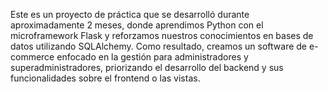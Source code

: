 Este es un proyecto de práctica que se desarrolló durante aproximadamente 2 meses, donde aprendimos Python con el microframework Flask y reforzamos nuestros conocimientos en bases de datos utilizando SQLAlchemy. Como resultado, creamos un software de e-commerce enfocado en la gestión para administradores y superadministradores, priorizando el desarrollo del backend y sus funcionalidades sobre el frontend o las vistas.
